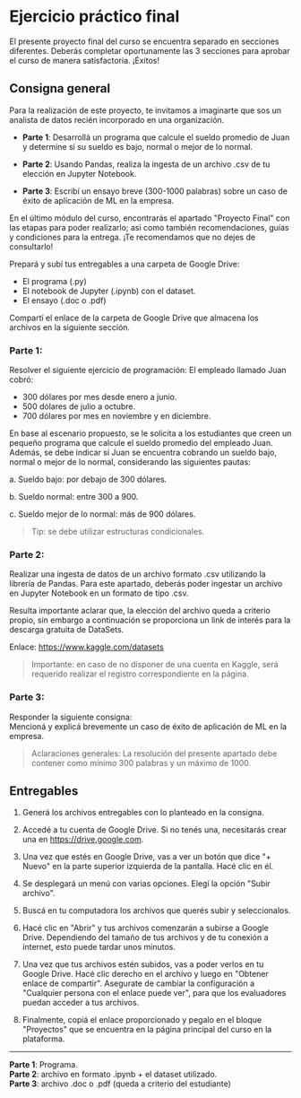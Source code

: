 # Ejercicio práctico final

El presente proyecto final del curso se encuentra separado en secciones diferentes. Deberás completar oportunamente las 3 secciones para aprobar el curso de manera satisfactoria. ¡Éxitos!

## Consigna general

Para la realización de este proyecto, te invitamos a imaginarte que sos un analista de datos recién incorporado en una organización.

- **Parte 1**: Desarrollá un programa que calcule el sueldo promedio de Juan y determine si su sueldo es bajo, normal o mejor de lo normal.

- **Parte 2**: Usando Pandas, realiza la ingesta de un archivo .csv de tu elección en Jupyter Notebook.

- **Parte 3**: Escribí un ensayo breve (300-1000 palabras) sobre un caso de éxito de aplicación de ML en la empresa.

En el último módulo del curso, encontrarás el apartado "Proyecto Final" con las etapas para poder realizarlo; asi como también recomendaciones, guías y condiciones para la entrega. ¡Te recomendamos que no dejes de consultarlo!

Prepará y subí tus entregables a una carpeta de Google Drive:
- El programa (.py)
- El notebook de Jupyter (.ipynb) con el dataset.
- El ensayo (.doc o .pdf)

Compartí el enlace de la carpeta de Google Drive que almacena los archivos en la siguiente sección.

### Parte 1:

Resolver el siguiente ejercicio de programación:
El empleado llamado Juan cobró:
- 300 dólares por mes desde enero a junio.
- 500 dólares de julio a octubre.
- 700 dólares por mes en noviembre y en diciembre. 

En base al escenario propuesto, se le solicita a los estudiantes que creen un pequeño programa que calcule el sueldo promedio del empleado Juan. Además, se debe indicar sí Juan se encuentra cobrando un sueldo bajo, normal o mejor de lo normal, considerando las siguientes pautas:

a. Sueldo bajo: por debajo de 300 dólares.

b. Sueldo normal:  entre 300 a 900.

c. Sueldo mejor de lo normal: más de 900 dólares.

> Tip: se debe utilizar estructuras condicionales.

### Parte 2:

Realizar una ingesta de datos de un archivo formato .csv utilizando la librería de Pandas.
Para este apartado, deberás poder ingestar un archivo en Jupyter Notebook en un formato de tipo .csv. 

Resulta importante aclarar que, la elección del archivo queda a criterio propio, sin embargo a continuación se proporciona un link de interés para la descarga gratuita de DataSets.

Enlace: https://www.kaggle.com/datasets

> Importante: en caso de no disponer de una cuenta en Kaggle, será requerido realizar el registro correspondiente
en la página.

### Parte 3:

Responder la siguiente consigna:<br>
    Mencioná y explicá brevemente un caso de éxito de aplicación de ML en la empresa.

> Aclaraciones generales: La resolución del presente apartado debe contener como mínimo 300 palabras y un máximo de 1000. 

## Entregables

1. Generá los archivos entregables con lo planteado en la consigna.

2. Accedé a tu cuenta de Google Drive. Si no tenés una, necesitarás crear una en https://drive.google.com.

3. Una vez que estés en Google Drive, vas a ver un botón que dice "+ Nuevo" en la parte superior izquierda de la pantalla. Hacé clic en él.

4. Se desplegará un menú con varias opciones. Elegí la opción "Subir archivo".

5. Buscá en tu computadora los archivos que querés subir y seleccionalos.

6. Hacé clic en "Abrir" y tus archivos comenzarán a subirse a Google Drive. Dependiendo del tamaño de tus archivos y de tu conexión a internet, esto puede tardar unos minutos.

7. Una vez que tus archivos estén subidos, vas a poder verlos en tu Google Drive. Hacé clic derecho en el archivo y luego en "Obtener enlace de compartir". Asegurate de cambiar la configuración a "Cualquier persona con el enlace puede ver", para que los evaluadores puedan acceder a tus archivos.

8. Finalmente, copiá el enlace proporcionado y pegalo en el bloque "Proyectos" que se encuentra en la página principal del curso en la plataforma.

***
**Parte 1**: Programa. <br>
**Parte 2**: archivo en formato .ipynb + el dataset utilizado. <br>
**Parte 3**: archivo .doc o .pdf (queda a criterio del estudiante)
